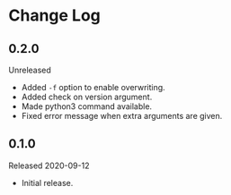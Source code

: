 # Change Log

## 0.2.0

Unreleased

- Added `-f` option to enable overwriting.
- Added check on version argument.
- Made python3 command available.
- Fixed error message when extra arguments are given.

## 0.1.0

Released 2020-09-12

- Initial release.
